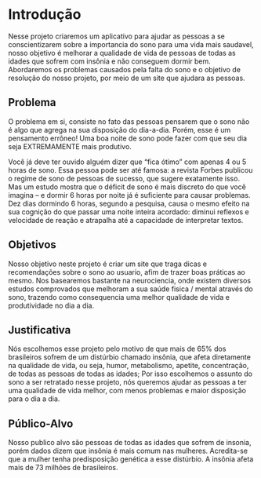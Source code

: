 # Introdução

Nesse projeto criaremos um aplicativo para ajudar as pessoas a se conscientizarem sobre a importancia do sono para uma vida mais saudavel, nosso objetivo é melhorar a qualidade de vida de pessoas de todas as idades que sofrem com insônia e não conseguem dormir bem. Abordaremos os problemas causados pela falta do sono e o objetivo de resolução do nosso projeto, por meio de um site que ajudara as pessoas.

## Problema

O problema em si, consiste no fato das pessoas pensarem que o sono não é algo que agrega na sua disposição do dia-a-dia. Porém, esse é um pensamento errôneo! Uma boa noite de sono pode fazer com que seu dia seja EXTREMAMENTE mais produtivo.

Você já deve ter ouvido alguém dizer que “fica ótimo” com apenas 4 ou 5 horas de sono. Essa pessoa pode ser até famosa: a revista Forbes publicou o regime de sono de pessoas de sucesso, que sugere exatamente isso. Mas um estudo mostra que o déficit de sono é mais discreto do que você imagina – e dormir 6 horas por noite já é suficiente para causar problemas. Dez dias dormindo 6 horas, segundo a pesquisa, causa o mesmo efeito na sua cognição do que passar uma noite inteira acordado: diminui reflexos e velocidade de reação e atrapalha até a capacidade de interpretar textos.

## Objetivos

Nosso objetivo neste projeto é criar um site que traga dicas e recomendações sobre o sono ao usuario, afim de trazer boas práticas ao mesmo. Nos basearemos bastante na neurociencia, onde existem diversos estudos comprovados que melhoram a sua saúde fisica / mental através do sono, trazendo como consequencia uma melhor qualidade de vida e produtividade no dia a dia.

## Justificativa

Nós escolhemos esse projeto pelo motivo de que mais de 65% dos brasileiros sofrem de um distúrbio chamado insônia, que afeta diretamente na qualidade de vida, ou seja, humor, metabolismo, apetite, concentração, de todas as pessoas de todas as idades; Por isso escolhemos o assunto do sono a ser retratado nesse projeto, nós queremos ajudar as pessoas a ter uma qualidade de vida melhor, com menos problemas e maior disposição para o dia a dia.

## Público-Alvo

Nosso publico alvo são pessoas de todas as idades que sofrem de insonia, porém dados dizem que insônia é mais comum nas mulheres. Acredita-se que a mulher tenha predisposição genética a esse distúrbio. A insônia afeta mais de 73 milhões de brasileiros.
